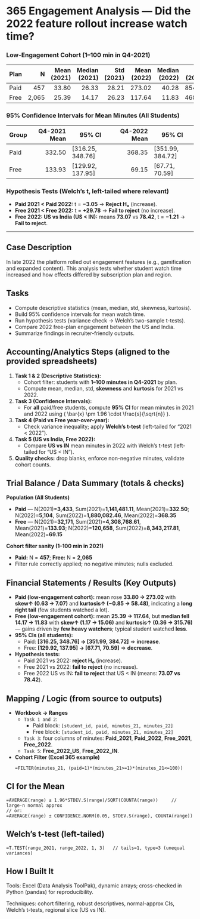# 365 Engagement Analysis — Did the 2022 feature rollout increase watch time?


### Low-Engagement Cohort (1–100 min in Q4-2021)
| Plan | N | Mean (2021) | Median (2021) | Std (2021) | Mean (2022) | Median (2022) | Std (2022) |
|---|---:|---:|---:|---:|---:|---:|---:|
| Paid | 457 | 33.80 | 26.33 | 28.21 | 273.02 | 40.28 | 854.58 |
| Free | 2,065 | 25.39 | 14.17 | 26.23 | 117.64 | 11.83 | 468.93 |

### 95% Confidence Intervals for Mean Minutes (All Students)
| Group | Q4-2021 Mean | 95% CI | Q4-2022 Mean | 95% CI |
|---|---:|---|---:|---|
| Paid | 332.50 | [316.25, 348.76] | 368.35 | [351.99, 384.72] |
| Free | 133.93 | [129.92, 137.95] | 69.15 | [67.71, 70.59] |

### Hypothesis Tests (Welch’s t, left-tailed where relevant)
- **Paid 2021 < Paid 2022:** t = **−3.05** → **Reject H₀** (increase).
- **Free 2021 < Free 2022:** t = **+29.78** → **Fail to reject** (no increase).
- **Free 2022: US vs India (US < IN):** means **73.07** vs **78.42**, t = **−1.21** → **Fail to reject**.

---

## Case Description
In late 2022 the platform rolled out engagement features (e.g., gamification and expanded content). This analysis tests whether student watch time increased and how effects differed by subscription plan and region.

## Tasks
- Compute descriptive statistics (mean, median, std, skewness, kurtosis).
- Build 95% confidence intervals for mean watch time.
- Run hypothesis tests (variance check → Welch’s two-sample t-tests).
- Compare 2022 free-plan engagement between the US and India.
- Summarize findings in recruiter-friendly outputs.

## Accounting/Analytics Steps (aligned to the provided spreadsheets)
1. **Task 1 & 2 (Descriptive Statistics):**  
   - Cohort filter: students with **1–100 minutes in Q4-2021** by plan.  
   - Compute mean, median, std, **skewness** and **kurtosis** for 2021 vs 2022.
2. **Task 3 (Confidence Intervals):**  
   - For **all** paid/free students, compute **95% CI** for mean minutes in 2021 and 2022 using \( \bar{x} \pm 1.96 \cdot \frac{s}{\sqrt{n}} \).
3. **Task 4 (Paid vs Free year-over-year):**  
   - Check variance inequality; apply **Welch’s t-test** (left-tailed for “2021 < 2022”).
4. **Task 5 (US vs India, Free 2022):**  
   - Compare **US vs IN** mean minutes in 2022 with Welch’s t-test (left-tailed for “US < IN”).
5. **Quality checks:** drop blanks, enforce non-negative minutes, validate cohort counts.

## Trial Balance / Data Summary (totals & checks)
**Population (All Students)**
- **Paid** — N(2021)=**3,433**, Sum(2021)=**1,141,481.11**, Mean(2021)=**332.50**; N(2022)=**5,104**, Sum(2022)=**1,880,082.46**, Mean(2022)=**368.35**  
- **Free** — N(2021)=**32,171**, Sum(2021)=**4,308,768.61**, Mean(2021)=**133.93**; N(2022)=**120,658**, Sum(2022)=**8,343,217.81**, Mean(2022)=**69.15**

**Cohort filter sanity (1–100 min in 2021)**
- **Paid:** N = **457**; **Free:** N = **2,065**  
- Filter rule correctly applied; no negative minutes; nulls excluded.

## Financial Statements / Results (Key Outputs)
- **Paid (low-engagement cohort):** mean rose **33.80 → 273.02** with **skew↑ (0.63 → 7.07)** and **kurtosis↑ (−0.85 → 58.48)**, indicating a **long right tail** (few students watched a lot).  
- **Free (low-engagement cohort):** mean **25.39 → 117.64**, but **median fell 14.17 → 11.83** with **skew↑ (1.17 → 15.06)** and **kurtosis↑ (0.36 → 315.76)** — gains driven by **few heavy watchers**; typical student watched **less**.  
- **95% CIs (all students):**  
  - Paid: **[316.25, 348.76] → [351.99, 384.72]** ⇒ **increase**.  
  - Free: **[129.92, 137.95] → [67.71, 70.59]** ⇒ **decrease**.  
- **Hypothesis tests:**  
  - Paid 2021 vs 2022: **reject H₀** (increase).  
  - Free 2021 vs 2022: **fail to reject** (no increase).  
  - Free 2022 US vs IN: **fail to reject** that US < IN (means: **73.07 vs 78.42**).

## Mapping / Logic (from source to outputs)
- **Workbook → Ranges**
  - `Task 1 and 2`:  
    - Paid block: `[student_id, paid, minutes_21, minutes_22]`  
    - Free block: `[student_id, paid, minutes_21, minutes_22]`
  - `Task 3`: four columns of minutes: **Paid_2021**, **Paid_2022**, **Free_2021**, **Free_2022**.
  - `Task 5`: **Free_2022_US**, **Free_2022_IN**.
- **Cohort Filter (Excel 365 example)**  
  ```excel
  =FILTER(minutes_21, (paid=1)*(minutes_21>=1)*(minutes_21<=100))
## CI for the Mean
```excel
=AVERAGE(range) ± 1.96*STDEV.S(range)/SQRT(COUNTA(range))     // large-n normal approx
// or:
=AVERAGE(range) ± CONFIDENCE.NORM(0.05, STDEV.S(range), COUNTA(range))
```
## Welch’s t-test (left-tailed)
```excel
=T.TEST(range_2021, range_2022, 1, 3)   // tails=1, type=3 (unequal variances)
```
## How I Built It

Tools: Excel (Data Analysis ToolPak), dynamic arrays; cross-checked in Python (pandas) for reproducibility.

Techniques: cohort filtering, robust descriptives, normal-approx CIs, Welch’s t-tests, regional slice (US vs IN).
